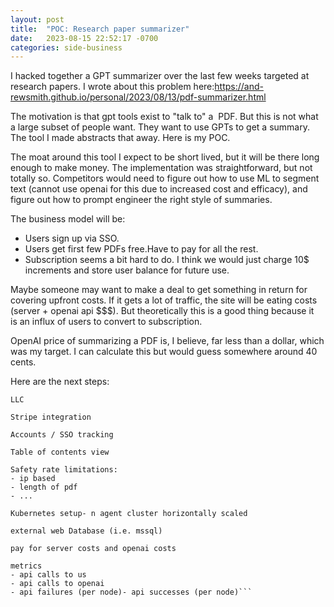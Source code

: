 ```yaml
---
layout: post
title:  "POC: Research paper summarizer"
date:   2023-08-15 22:52:17 -0700
categories: side-business
---
```


I hacked together a GPT summarizer over the last few weeks targeted at research papers. I wrote about this problem here:https://and-rewsmith.github.io/personal/2023/08/13/pdf-summarizer.html

The motivation is that gpt tools exist to "talk to" a  PDF. But this is not what a large subset of people want. They want to use GPTs to get a summary. The tool I made abstracts that away. Here is my POC.

The moat around this tool I expect to be short lived, but it will be there long enough to make money. The implementation was straightforward, but not totally so. Competitors would need to figure out how to use ML to segment text (cannot use openai for this due to increased cost and efficacy), and figure out how to prompt engineer the right style of summaries.

The business model will be:
- Users sign up via SSO.
- Users get first few PDFs free.Have to pay for all the rest.
- Subscription seems a bit hard to do. I think we would just charge 10$ increments and store user balance for future use.

Maybe someone may want to make a deal to get something in return for covering upfront costs. If it gets a lot of traffic, the site will be eating costs (server + openai api $$$). But theoretically this is a good thing because it is an influx of users to convert to subscription.

OpenAI price of summarizing a PDF is, I believe, far less than a dollar, which was my target. I can calculate this but would guess somewhere around 40 cents.

Here are the next steps:
```
LLC

Stripe integration

Accounts / SSO tracking

Table of contents view

Safety rate limitations:
- ip based
- length of pdf
- ...

Kubernetes setup- n agent cluster horizontally scaled

external web Database (i.e. mssql)

pay for server costs and openai costs

metrics
- api calls to us
- api calls to openai
- api failures (per node)- api successes (per node)```
